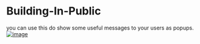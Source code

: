 # Building-In-Public
you can use this do show some useful messages to your users as popups.
<a href="https://im.ge/i/2j5Q2f"><img src="https://i.im.ge/2022/10/19/2j5Q2f.image.png" alt="image" border="0"></a>
